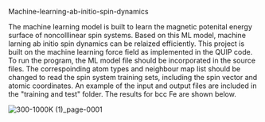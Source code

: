  Machine-learning-ab-initio-spin-dynamics 
 
The machine learning model is built to learn the magnetic potenital energy surface of noncolllinear spin systems. Based on this ML model, machine larning ab initio spin dynamics can be relaized efficiently. This project is built on the machine learning force field as implemented in the QUIP code.  
To run the program, the ML model file should be incorporated in the source files. The correspoinding atom types and neighbour map list should be changed to read the spin system training sets, including the spin vector and atomic coordinates. 
An example of the input and output files are included in the "training and test" folder.  The results for bcc Fe are shown below.


![300-1000K (1)_page-0001](https://github.com/YuqiangGao/Machine-learning-ab-initio-spin-dynamics/assets/25586920/04ac578a-107d-4370-857f-8e28750038e3)

